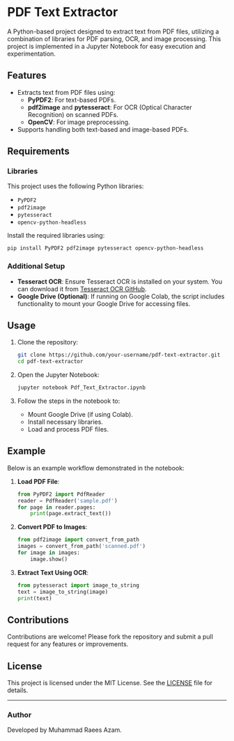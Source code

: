 # PDF Text Extractor

A Python-based project designed to extract text from PDF files, utilizing a combination of libraries for PDF parsing, OCR, and image processing. This project is implemented in a Jupyter Notebook for easy execution and experimentation.

## Features

- Extracts text from PDF files using:
  - **PyPDF2**: For text-based PDFs.
  - **pdf2image** and **pytesseract**: For OCR (Optical Character Recognition) on scanned PDFs.
  - **OpenCV**: For image preprocessing.
- Supports handling both text-based and image-based PDFs.

## Requirements

### Libraries
This project uses the following Python libraries:
- `PyPDF2`
- `pdf2image`
- `pytesseract`
- `opencv-python-headless`

Install the required libraries using:
```bash
pip install PyPDF2 pdf2image pytesseract opencv-python-headless
```

### Additional Setup
- **Tesseract OCR**:
  Ensure Tesseract OCR is installed on your system. You can download it from [Tesseract OCR GitHub](https://github.com/tesseract-ocr/tesseract).
- **Google Drive (Optional)**:
  If running on Google Colab, the script includes functionality to mount your Google Drive for accessing files.

## Usage

1. Clone the repository:
   ```bash
   git clone https://github.com/your-username/pdf-text-extractor.git
   cd pdf-text-extractor
   ```

2. Open the Jupyter Notebook:
   ```bash
   jupyter notebook Pdf_Text_Extractor.ipynb
   ```

3. Follow the steps in the notebook to:
   - Mount Google Drive (if using Colab).
   - Install necessary libraries.
   - Load and process PDF files.

## Example

Below is an example workflow demonstrated in the notebook:

1. **Load PDF File**:
   ```python
   from PyPDF2 import PdfReader
   reader = PdfReader('sample.pdf')
   for page in reader.pages:
       print(page.extract_text())
   ```

2. **Convert PDF to Images**:
   ```python
   from pdf2image import convert_from_path
   images = convert_from_path('scanned.pdf')
   for image in images:
       image.show()
   ```

3. **Extract Text Using OCR**:
   ```python
   from pytesseract import image_to_string
   text = image_to_string(image)
   print(text)
   ```

## Contributions

Contributions are welcome! Please fork the repository and submit a pull request for any features or improvements.

## License

This project is licensed under the MIT License. See the [LICENSE](LICENSE) file for details.

---

### Author

Developed by Muhammad Raees Azam.
